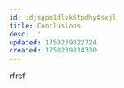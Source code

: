 ```yaml
---
id: idjsgpm1dlvk6tpdhy4sxjl
title: Conclusions
desc: ''
updated: 1750239822724
created: 1750239814330
---
```

rfref